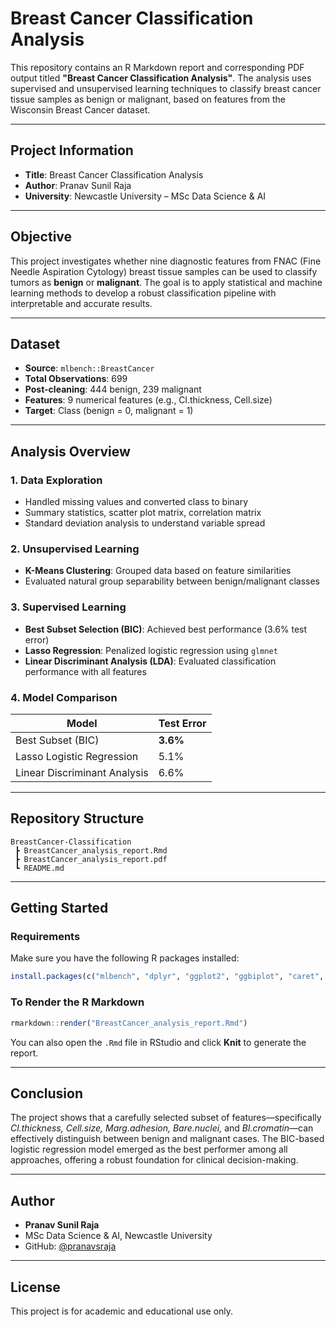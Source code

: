 # Breast Cancer Classification Analysis

This repository contains an R Markdown report and corresponding PDF output titled **"Breast Cancer Classification Analysis"**. The analysis uses supervised and unsupervised learning techniques to classify breast cancer tissue samples as benign or malignant, based on features from the Wisconsin Breast Cancer dataset.

---

## Project Information

- **Title**: Breast Cancer Classification Analysis  
- **Author**: Pranav Sunil Raja   
- **University**: Newcastle University – MSc Data Science & AI  


---

## Objective

This project investigates whether nine diagnostic features from FNAC (Fine Needle Aspiration Cytology) breast tissue samples can be used to classify tumors as **benign** or **malignant**. The goal is to apply statistical and machine learning methods to develop a robust classification pipeline with interpretable and accurate results.

---

## Dataset

- **Source**: `mlbench::BreastCancer`
- **Total Observations**: 699
- **Post-cleaning**: 444 benign, 239 malignant
- **Features**: 9 numerical features (e.g., Cl.thickness, Cell.size)  
- **Target**: Class (benign = 0, malignant = 1)

---

## Analysis Overview

### 1. Data Exploration
- Handled missing values and converted class to binary
- Summary statistics, scatter plot matrix, correlation matrix
- Standard deviation analysis to understand variable spread

### 2. Unsupervised Learning
- **K-Means Clustering**: Grouped data based on feature similarities
- Evaluated natural group separability between benign/malignant classes

### 3. Supervised Learning
- **Best Subset Selection (BIC)**: Achieved best performance (3.6% test error)
- **Lasso Regression**: Penalized logistic regression using `glmnet`
- **Linear Discriminant Analysis (LDA)**: Evaluated classification performance with all features

### 4. Model Comparison
| Model                         | Test Error |
|------------------------------|------------|
| Best Subset (BIC)            | **3.6%**   |
| Lasso Logistic Regression     | 5.1%       |
| Linear Discriminant Analysis | 6.6%       |

---

## Repository Structure

```
BreastCancer-Classification
 ┣ BreastCancer_analysis_report.Rmd
 ┣ BreastCancer_analysis_report.pdf
 ┗ README.md
```

---

## Getting Started

### Requirements

Make sure you have the following R packages installed:

```r
install.packages(c("mlbench", "dplyr", "ggplot2", "ggbiplot", "caret", "purrr", "bestglm", "glmnet", "MASS"))
```

### To Render the R Markdown

```r
rmarkdown::render("BreastCancer_analysis_report.Rmd")
```

You can also open the `.Rmd` file in RStudio and click **Knit** to generate the report.

---

## Conclusion

The project shows that a carefully selected subset of features—specifically *Cl.thickness, Cell.size, Marg.adhesion, Bare.nuclei,* and *Bl.cromatin*—can effectively distinguish between benign and malignant cases. The BIC-based logistic regression model emerged as the best performer among all approaches, offering a robust foundation for clinical decision-making.

---

## Author

- **Pranav Sunil Raja**  
- MSc Data Science & AI, Newcastle University  
- GitHub: [@pranavsraja](https://github.com/pranavsraja)

---

## License

This project is for academic and educational use only.
